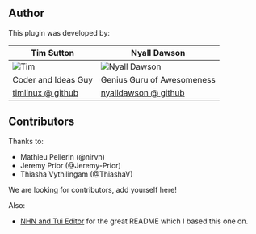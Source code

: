 ## Author

This plugin was developed by:

| Tim Sutton                                                             | Nyall Dawson                                                                 |
| ---------------------------------------------------------------------- | ---------------------------------------------------------------------------- |
| ![Tim](https://avatars.githubusercontent.com/u/178003?v=4&s=174 "Tim") | ![Nyall Dawson](https://avatars.githubusercontent.com/u/1829991?v=4 "Nyall") |
| Coder and Ideas Guy                                                    | Genius Guru of Awesomeness                                                   |
| [timlinux @ github](https://github.com/timlinux/)                      | [nyalldawson @ github](https://github.com/nyalldawson/)                      |

## Contributors

Thanks to:

* Mathieu Pellerin (@nirvn)
* Jeremy Prior (@Jeremy-Prior)
* Thiasha Vythilingam (@ThiashaV)

We are looking for contributors, add yourself here!

Also:

- [NHN and Tui Editor](https://raw.githubusercontent.com/nhn/tui.editor) for the great README which I based this one on.
